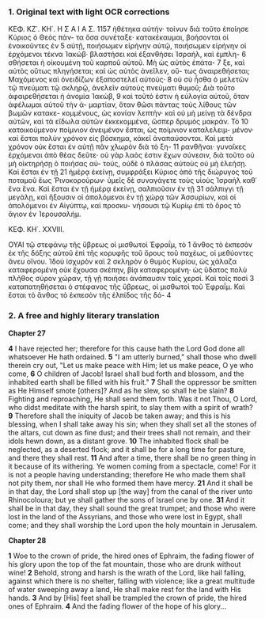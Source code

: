 ### 1. Original text with light OCR corrections

ΚΕΦ. ΚΖ΄. ΚΗ΄. Η Σ Α Ι Α Σ. 1157
ἠθέτηκα αὐτήν· τοίνυν διὰ τοῦτο ἐποίησε Κύριος ὁ Θεὸς πάν-
τα ὅσα συνέταξε· κατακέκαυμαι, βοήσονται οἱ ἐνοικοῦντες ἐν 5
αὐτῇ, ποιήσωμεν εἰρήνην αὐτῷ, ποιήσωμεν εἰρήνην οἱ ἐρχόμενοι
τέκνα Ἰακώβ· βλαστήσει καὶ ἐξανθήσει Ἰσραήλ, καὶ ἐμπλη- 6
σθήσεται ἡ οἰκουμένη τοῦ καρποῦ αὐτοῦ. Μὴ ὡς αὐτὸς ἐπάτα- 7
ξε, καὶ αὐτὸς οὕτως πληγήσεται; καὶ ὡς αὐτὸς ἀνεῖλεν, οὕ-
τως ἀναιρεθήσεται; Μαχόμενος καὶ ὀνειδίζων ἐξαποστελεῖ αὐτούς· 8
οὐ σὺ ἦσθα ὁ μελετῶν τῷ πνεύματι τῷ σκληρῷ, ἀνελεῖν αὐτοὺς
πνεύματι θυμοῦ; Διὰ τοῦτο ἀφαιρεθήσεται ἡ ἀνομία Ἰακώβ, 9
καὶ τοῦτό ἐστιν ἡ εὐλογία αὐτοῦ, ὅταν ἀφέλωμαι αὐτοῦ τὴν ἀ-
μαρτίαν, ὅταν θῶσι πάντας τοὺς λίθους τῶν βωμῶν κατακε-
κομμένους, ὡς κονίαν λεπτὴν· καὶ οὐ μὴ μείνῃ τὰ δένδρα αὐτῶν,
καὶ τὰ εἴδωλα αὐτῶν ἐκκεκομμένα, ὥσπερ δρυμὸς μακράν. Τὸ 10
κατοικούμενον ποίμνιον ἀνειμένον ἔσται, ὡς ποίμνιον καταλελειμ-
μένον· καὶ ἔσται πολὺν χρόνον εἰς βόσκημα, κἀκεῖ ἀναπαύσονται.
Καὶ μετὰ χρόνον οὐκ ἔσται ἐν αὐτῇ πᾶν χλωρὸν διὰ τὸ ξη- 11
ρανθῆναι· γυναῖκες ἐρχόμεναι ἀπὸ θέας δεῦτε· οὐ γὰρ λαὸς
ἐστιν ἔχων σύνεσιν, διὰ τοῦτο οὐ μὴ οἰκτηρήσῃ ὁ ποιήσας αὐ-
τούς, οὐδὲ ὁ πλάσας αὐτοὺς οὐ μὴ ἐλεήσῃ. Καὶ ἔσται ἐν τῇ 21
ἡμέρᾳ ἐκείνῃ, συμφράξει Κύριος ἀπὸ τῆς διώρυγος τοῦ ποταμοῦ
ἕως Ῥινοκορούρων· ὑμεῖς δὲ συναγάγετε τοὺς υἱοὺς Ἰσραὴλ
καθ᾿ ἕνα ἕνα. Καὶ ἔσται ἐν τῇ ἡμέρᾳ ἐκείνῃ, σαλπιοῦσιν ἐν τῇ 31
σάλπιγγι τῇ μεγάλῃ, καὶ ἥξουσιν οἱ ἀπολόμενοι ἐν τῇ χώρᾳ
τῶν Ἀσσυρίων, καὶ οἱ ἀπολόμενοι ἐν Αἰγύπτῳ, καὶ προσκυ-
νήσουσι τῷ Κυρίῳ ἐπὶ τὸ ὄρος τὸ ἅγιον ἐν Ἱερουσαλήμ.

ΚΕΦ. ΚΗ΄. XXVIII.

ΟΥΑΙ τῷ στεφάνῳ τῆς ὕβρεως οἱ μισθωτοὶ Ἐφραΐμ, τὸ 1
ἄνθος τὸ ἐκπεσὸν ἐκ τῆς δόξης αὐτοῦ ἐπὶ τῆς κορυφῆς τοῦ
ὄρους τοῦ παχέως, οἱ μεθύοντες ἄνευ οἴνου. Ἰδοὺ ἰσχυρὸν καὶ 2
σκληρὸν ὁ θυμὸς Κυρίου, ὡς χάλαζα καταφερομένη οὐκ ἔχουσα σκέπην, βίᾳ καταφερομένη· ὡς ὕδατος πολὺ πλῆθος σύρον
χώραν, τῇ γῇ ποιήσει ἀνάπαυσιν ταῖς χερσί. Καὶ τοῖς ποσὶ 3
καταπατηθήσεται ὁ στέφανος τῆς ὕβρεως, οἱ μισθωτοὶ τοῦ
Ἐφραΐμ. Καὶ ἔσται τὸ ἄνθος τὸ ἐκπεσὸν τῆς ἐλπίδος τῆς δό- 4

### 2. A free and highly literary translation

**Chapter 27**

**4** I have rejected her; therefore for this cause hath the Lord God done all whatsoever He hath ordained.
**5** "I am utterly burned," shall those who dwell therein cry out, "Let us make peace with Him; let us make peace, O ye who come,
**6** O children of Jacob! Israel shall bud forth and blossom, and the inhabited earth shall be filled with his fruit."
**7** Shall the oppressor be smitten as He Himself smote [others]? And as he slew, so shall he be slain?
**8** Fighting and reproaching, He shall send them forth. Was it not Thou, O Lord, who didst meditate with the harsh spirit, to slay them with a spirit of wrath?
**9** Therefore shall the iniquity of Jacob be taken away; and this is his blessing, when I shall take away his sin; when they shall set all the stones of the altars, cut down as fine dust; and their trees shall not remain, and their idols hewn down, as a distant grove.
**10** The inhabited flock shall be neglected, as a deserted flock; and it shall be for a long time for pasture, and there they shall rest.
**11** And after a time, there shall be no green thing in it because of its withering. Ye women coming from a spectacle, come! For it is not a people having understanding; therefore He who made them shall not pity them, nor shall He who formed them have mercy.
**21** And it shall be in that day, the Lord shall stop up [the way] from the canal of the river unto Rhinocoloura; but ye shall gather the sons of Israel one by one.
**31** And it shall be in that day, they shall sound the great trumpet; and those who were lost in the land of the Assyrians, and those who were lost in Egypt, shall come; and they shall worship the Lord upon the holy mountain in Jerusalem.

**Chapter 28**

**1** Woe to the crown of pride, the hired ones of Ephraim, the fading flower of his glory upon the top of the fat mountain, those who are drunk without wine!
**2** Behold, strong and harsh is the wrath of the Lord, like hail falling, against which there is no shelter, falling with violence; like a great multitude of water sweeping away a land, He shall make rest for the land with His hands.
**3** And by [His] feet shall be trampled the crown of pride, the hired ones of Ephraim.
**4** And the fading flower of the hope of his glory...